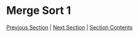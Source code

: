 # Merge Sort 1 <!-- omit in toc -->

[Previous Section][prev] | [Next Section][next] | [Section Contents][index]

[prev]: ../05invariants/index.md
[next]: ../07merge/index.md
[index]: ../index.md
